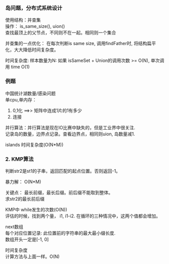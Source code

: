 ### 岛问题，分布式系统设计 
使用结构：并查集  
操作： is_same_size(), uion()  
查找最顶上的父节点，不同则不在一起。相同则一个集合  

并查集的一点优化：
    在每次判断is same size, 调用findFather时, 将结构扁平化，大大降低时间复杂度。  

时间复杂度:
样本数量为N: 如果 isSameSet + Union的调用次数 >= O(N), 单次调用 time O(1)

### 例题
中国统计湖数量/感染问题  
单cpu,单内存：
1. 0,1化 ==>> 矩阵中连成1片的1有多少  
2. 连接  

并行算法：并行算法是现在IO比赛中缺失的，但是工业界中很关注.  
记录岛的数量，边界点记录。查看边界点，相同则uion, 岛数量减1.  

islands 时间复杂度(O(N*M))


### 2. KMP算法  
判断str2是st1的子串，返回匹配的起点位置。否则返回-1。  

暴力解： O(N*M)  

关键点：
最长前缀，最长后缀。前后缀不能取到整体。  
求str2的最长前后缀  

KMP中 while发生的次数(O(N))  
评估的时候，找到两个量， i1, i1-i2. 在循环的三种情况中，这两个值都会增加。

next数组  
每个对应位置记录: 此位置前的字符串的最大最小缀长度.  
数组开头一定是[-1, 0]  

时间复杂度  
计算方法与上面一样。O(N)